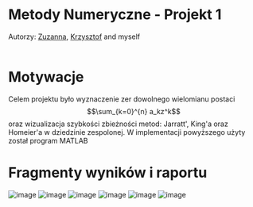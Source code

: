 # Metody Numeryczne - Projekt 1
Autorzy: [Zuzanna](https://github.com/zuzanna56), [Krzysztof](https://github.com/SawickiK) and myself
<br></br>
# Motywacje
Celem projektu było wyznaczenie zer dowolnego wielomianu postaci $$\sum_{k=0}^{n} a_kz^k$$ oraz wizualizacja szybkości zbieżności metod: Jarratt', King'a oraz Homeier'a w dziedzinie zespolonej. W implementacji powyższego użyty został program MATLAB
# Fragmenty wyników i raportu
![image](https://user-images.githubusercontent.com/51636941/227785649-66df2c88-d8c5-4eab-8e72-d8332ecd6986.png)
![image](https://user-images.githubusercontent.com/51636941/227785681-a6e42b55-2146-4c03-90ab-2977931c6a97.png)
![image](https://user-images.githubusercontent.com/51636941/227785690-0e5e259e-f53b-4a3d-9ea5-983f59e82579.png)
![image](https://user-images.githubusercontent.com/51636941/227785704-2974c302-43e8-457d-ace1-6d7f4fdc38c6.png)
![image](https://user-images.githubusercontent.com/51636941/227785718-732e3a9c-c3ec-4d1f-babb-8f6abcad8439.png)
![image](https://user-images.githubusercontent.com/51636941/227785729-35b82795-b4ab-4531-89fc-7327b3c187a7.png)
